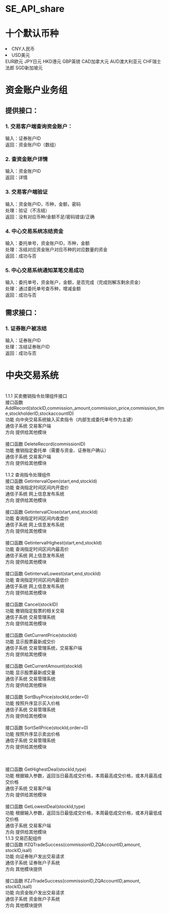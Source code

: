 SE_API_share
============
<h1>十个默认币种</h1>
<li>CNY人民币</li>
<li>USD美元</li>
EUR欧元
JPY日元
HKD港元
GBP英镑
CAD加拿大元
AUD澳大利亚元
CHF瑞士法郎
SGD新加坡元
<h1>资金账户业务组</h1>
<h2>提供接口：</h2>
<h3>1.	交易客户端查询资金账户：</h3>
输入：证券账户ID<br \>
返回：资金账户ID（数组）<br \>
<h3>2.	查资金账户详情</h3>
输入：资金账户ID<br \>
返回：详情<br \>
<h3>3.	交易客户端验证</h3>
输入：资金账户ID，币种，金额，密码<br \>
处理：验证（不冻结）<br \>
返回：没有对应币种/金额不足/密码错误/正确<br \>
<h3>4.	中心交易系统冻结资金</h3>
输入：委托单号，资金账户ID，币种，金额<br \>
处理：冻结对应资金账户对应币种的对应数量的资金<br \>
返回：成功与否<br \>
<h3>5.	中心交易系统通知某笔交易成功</h3>
输入：委托单号，资金账户，金额，是否完成（完成则解冻剩余资金）<br \>
处理：通过委托单号查币种，增减金额<br \>
返回：成功与否<br \>
<h2>需求接口：</h2>
<h3>1.	证券账户被冻结</h3>
输入：证券账户ID<br \>
处理：冻结证券账户ID<br \>
返回：成功与否<br \>

<h1>中央交易系统</h1>
<br>1.1.1	买卖撤销指令处理组件接口 <br\>
<br>接口函数	AddRecord(stockID,commission_amount,commission_price,commission_time,stockholderID,stockaccountID)<br\>
<br>功能	向中央交易系统输入买卖指令（内部生成委托单号作为主键）<br\>
<br>通信子系统	交易客户端<br\>
<br>方向	提供给其他模块<br\>
<br><br\>
<br>接口函数	DeleteRecord(commissionID)<br\>
<br>功能	撤销指定委托单（需要与资金、证券账户确认）<br\>
<br>通信子系统	交易客户端<br\>
<br>方向	提供给其他模块<br\>
<br><br\>
<br>1.1.2	查询指令处理组件<br\>
<br>接口函数	GetintervalOpen(start,end,stockId)<br\>
<br>功能	查询指定时间区间内开盘价<br\>
<br>通信子系统	网上信息发布系统<br\>
<br>方向	提供给其他模块<br\>
<br><br\>
<br>接口函数	GetintervalClose(start,end,stockId)<br\>
<br>功能	查询指定时间区间内收盘价<br\>
<br>通信子系统	网上信息发布系统<br\>
<br>方向	提供给其他模块<br\>
<br><br\>
<br>接口函数	GetintervalHighest(start,end,stockId)<br\>
<br>功能	查询指定时间区间内最高价<br\>
<br>通信子系统	网上信息发布系统<br\>
<br>方向	提供给其他模块<br\>
<br><br\>
<br>接口函数	GetintervalLowest(start,end,stockId)<br\>
<br>功能	查询指定时间区间内最低价<br\>
<br>通信子系统	网上信息发布系统<br\>
<br>方向	提供给其他模块<br\>
<br><br\>
<br>接口函数	Cancel(stockID)<br\>
<br>功能	撤销指定股票的相关交易<br\>
<br>通信子系统	交易管理系统<br\>
<br>方向	提供给其他模块<br\>
<br><br\>
<br>接口函数	GetCurrentPrice(stockId)<br\>
<br>功能	显示股票最新成交价<br\>
<br>通信子系统	交易管理系统，交易客户端<br\>
<br>方向	提供给其他模块<br\>
<br><br\>
<br>接口函数	GetCurrentAmount(stockId)<br\>
<br>功能	显示股票最新成交量<br\>
<br>通信子系统	交易管理系统<br\>
<br>方向	提供给其他模块<br\>
<br><br\>
<br>接口函数	SortBuyPrice(stockId,order=0)<br\>
<br>功能	按照升序显示买入价格<br\>
<br>通信子系统	交易管理系统<br\>
<br>方向	提供给其他模块<br\>
<br><br\>
<br>接口函数	SortSellPrice(stockId,order=0)<br\>
<br>功能	按照升序显示卖出价格<br\>
<br>通信子系统	交易管理系统<br\>
<br>方向	提供给其他模块<br\>
<br><br\>
<br><br\>
<br><br\>
<br>接口函数	GetHighestDeal(stockId,type)<br\>
<br>功能	根据输入参数，返回当日最高成交价格，本周最高成交价格，或本月最高成交价格<br\>
<br>通信子系统	交易客户端<br\>
<br>方向	提供给其他模块<br\>
<br><br\>
<br>接口函数	GetLowestDeal(stockId,type)<br\>
<br>功能	根据输入参数，返回当日最低成交价格，本周最低成交价格，或本月最低成交价格<br\>
<br>通信子系统	交易客户端<br\>
<br>方向	提供给其他模块<br\>
<br>1.1.3	交易匹配组件<br\>
<br>接口函数	IfZQTradeSuccess(commissionID,ZQAccountID,amount, stockID,isall)<br\>
<br>功能	向证券账户发出交易请求<br\>
<br>通信子系统	证券账户子系统<br\>
<br>方向	其他模块提供<br\>
<br><br\>
<br>接口函数	IfZJTradeSuccess(commissionID,ZQAccountID,amount, stockID,isall)<br\>
<br>功能	向资金账户发出交易请求<br\>
<br>通信子系统	资金账户子系统<br\>
<br>方向	其他模块提供<br\>
